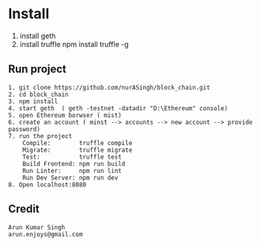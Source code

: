# Install
1. install geth
2. install truffle
    npm install truffle -g

## Run project
    1. git clone https://github.com/nurASingh/block_chain.git
    2. cd block_chain
    3. npm install
    4. start geth  ( geth -testnet -datadir "D:\Ethereum" console)
    5. open Ethereum borwser ( mist)
    6. create an account ( minst --> accounts --> new account --> provide password)
    7. run the project
        Compile:        truffle compile
        Migrate:        truffle migrate
        Test:           truffle test
        Build Frontend: npm run build
        Run Linter:     npm run lint
        Run Dev Server: npm run dev
    8. Open localhost:8080 

## Credit
    Arun Kumar Singh
    arun.enjoys@gmail.com    


